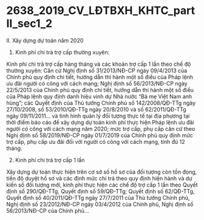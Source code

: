 # 2638_2019_CV_LĐTBXH_KHTC_partII_sec1_2

II. Xây dựng dự toán năm 2020

1. Kinh phí chi trả trợ cấp thường xuyên:

Kinh phí chi trả trợ cấp hàng tháng và các khoản trợ cấp 1 lần theo chế độ thường xuyên: Căn cứ Nghị định số 31/2013/NĐ-CP ngày 09/4/2013 của Chính phủ quy định chi tiết, hướng dẫn thi hành một số điều của Pháp lệnh ưu đãi người có công với cách mạng; Nghị định số 56/2013/NĐ-CP ngày 22/5/2013 của Chính phủ quy định chi tiết, hướng dẫn thi hành một số điều của Pháp lệnh quy định danh hiệu vinh dự Nhà nước “Bà mẹ Việt Nam anh hùng”; các Quyết định của Thủ tướng Chính phủ số 142/2008/QĐ-TTg ngày 27/10/2008, số 53/2010/QĐ-TTg ngày 20/8/2010 và số 62/2011/QĐ-TTg ngày 09/11/2011... và tình hình quản lý đối tượng thực tế tại địa phương tại thời điểm báo cáo để xây dựng dự toán kinh phí thực hiện Pháp lệnh ưu đãi người có công với cách mạng năm 2020; mức trợ cấp, phụ cấp căn cứ theo Nghị định số 58/2019/NĐ-CP ngày 01/7/2019 của Chính phủ quy định mức trợ cấp, phụ cấp ưu đãi đối với người có công với cách mạng, tính đủ 12 tháng.

2. Kinh phí chi trả trợ cấp 1 lần

Xây dựng dự toán thực hiện trên cơ sở số hồ sơ của đối tượng còn tồn đọng, tiến độ duyệt hồ sơ và các định mức chi trả theo quy định hiện hành và dự kiến số đối tượng mới, kinh phí thực hiện các chế độ trợ cấp 1 lần theo Quyết định số 290/QĐ-TTg, Quyết định số 59/QĐ-TTg; Quyết định số 62/QĐ-TTg, Quyết định số 40/2011/QĐ-TTg ngày 27/7/2011 của Thủ tướng Chính phủ, Nghị định số 23/2012/NĐ-CP ngày 03/4/2012 của Chính phủ, Nghị định số 56/2013/NĐ-CP của Chính phủ...
